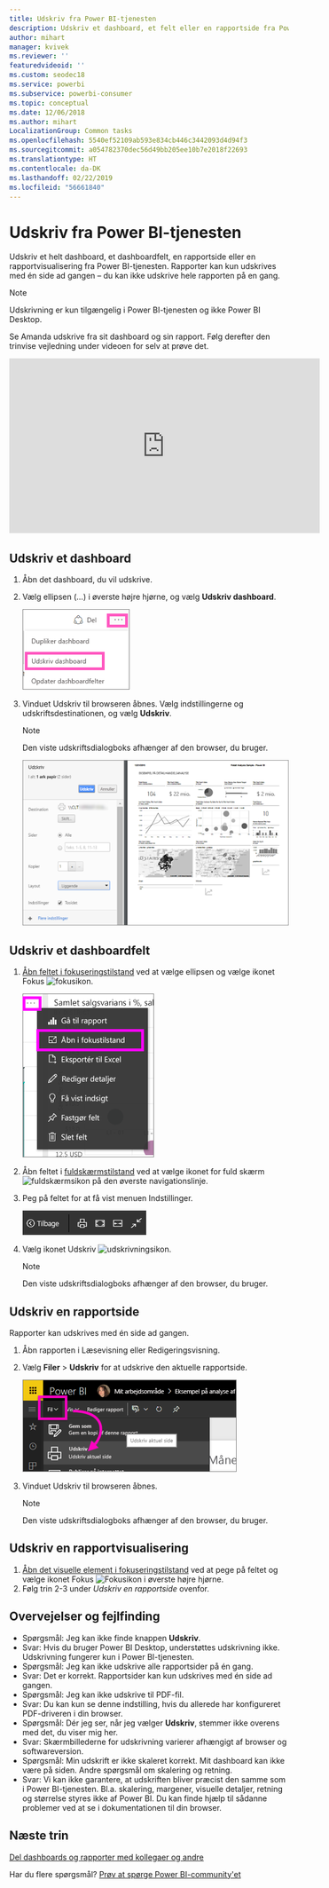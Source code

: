 ```yaml
---
title: Udskriv fra Power BI-tjenesten
description: Udskriv et dashboard, et felt eller en rapportside fra Power BI.
author: mihart
manager: kvivek
ms.reviewer: ''
featuredvideoid: ''
ms.custom: seodec18
ms.service: powerbi
ms.subservice: powerbi-consumer
ms.topic: conceptual
ms.date: 12/06/2018
ms.author: mihart
LocalizationGroup: Common tasks
ms.openlocfilehash: 5540ef52109ab593e834cb446c3442093d4d94f3
ms.sourcegitcommit: a054782370dec56d49bb205ee10b7e2018f22693
ms.translationtype: HT
ms.contentlocale: da-DK
ms.lasthandoff: 02/22/2019
ms.locfileid: "56661840"
---
```

# <a name="printing-from-power-bi-service"></a>Udskriv fra Power BI-tjenesten
Udskriv et helt dashboard, et dashboardfelt, en rapportside eller en rapportvisualisering fra Power BI-tjenesten. Rapporter kan kun udskrives med én side ad gangen – du kan ikke udskrive hele rapporten på en gang.

> [!NOTE]
> Udskrivning er kun tilgængelig i Power BI-tjenesten og ikke Power BI Desktop.
> 
> 

Se Amanda udskrive fra sit dashboard og sin rapport. Følg derefter den trinvise vejledning under videoen for selv at prøve det.

<iframe width="560" height="315" src="https://www.youtube.com/embed/jtlLGRKBvXY" frameborder="0" allowfullscreen></iframe>

## <a name="print-a-dashboard"></a>Udskriv et dashboard
1. Åbn det dashboard, du vil udskrive.
2. Vælg ellipsen (...) i øverste højre hjørne, og vælg **Udskriv dashboard**.
   
    ![Udskrivningsindstilling for dashboard](./media/end-user-print/pbi_print_dash_ellipses.png)
3. Vinduet Udskriv til browseren åbnes. Vælg indstillingerne og udskriftsdestinationen, og vælg **Udskriv**.
   
   > [!NOTE]
   > Den viste udskriftsdialogboks afhænger af den browser, du bruger.
   > 
   
    ![dialogboksen udskriv](./media/end-user-print/pbi_print_dash_new2.png)

## <a name="print-a-dashboard-tile"></a>Udskriv et dashboardfelt
1. [Åbn feltet i fokuseringstilstand](end-user-focus.md) ved at vælge ellipsen og vælge ikonet Fokus ![fokusikon](./media/end-user-print/power-bi-focus-icon.png).
   
    ![ellipsemenu](./media/end-user-print/menu-options.png)
2. Åbn feltet i [fuldskærmstilstand](end-user-focus.md) ved at vælge ikonet for fuld skærm ![fuldskærmsikon](./media/end-user-print/power-bi-full-screen-icon.png) på den øverste navigationslinje.
3. Peg på feltet for at få vist menuen Indstillinger.
   
    ![menu med indstillinger for fuld skærm](./media/end-user-print/menu-options-new.png)
4. Vælg ikonet Udskriv ![udskrivningsikon](./media/end-user-print/print-icon.png).     
   
   > [!NOTE]
   > Den viste udskriftsdialogboks afhænger af den browser, du bruger.
   > 
   > 

## <a name="print-a-report-page"></a>Udskriv en rapportside
Rapporter kan udskrives med én side ad gangen.

1. Åbn rapporten i Læsevisning eller Redigeringsvisning.
2. Vælg **Filer** > **Udskriv** for at udskrive den aktuelle rapportside.
   
    ![Power BI-filmenu](./media/end-user-print/power-bi-print.png)
3. Vinduet Udskriv til browseren åbnes.
   
   > [!NOTE]
   > Den viste udskriftsdialogboks afhænger af den browser, du bruger.
   > 
   > 

## <a name="print-a-report-visual"></a>Udskriv en rapportvisualisering
1. [Åbn det visuelle element i fokuseringstilstand](end-user-focus.md) ved at pege på feltet og vælge ikonet Fokus ![Fokusikon](./media/end-user-print/power-bi-focus-icon.png) i øverste højre hjørne.
2. Følg trin 2-3 under *Udskriv en rapportside* ovenfor.

## <a name="considerations-and-troubleshooting"></a>Overvejelser og fejlfinding
* Spørgsmål: Jeg kan ikke finde knappen **Udskriv**.    
* Svar: Hvis du bruger Power BI Desktop, understøttes udskrivning ikke.  Udskrivning fungerer kun i Power BI-tjenesten.
* Spørgsmål: Jeg kan ikke udskrive alle rapportsider på én gang.    
* Svar: Det er korrekt. Rapportsider kan kun udskrives med én side ad gangen.
* Spørgsmål: Jeg kan ikke udskrive til PDF-fil.    
* Svar: Du kan kun se denne indstilling, hvis du allerede har konfigureret PDF-driveren i din browser.    
* Spørgsmål: Dér jeg ser, når jeg vælger **Udskriv**, stemmer ikke overens med det, du viser mig her.    
* Svar: Skærmbillederne for udskrivning varierer afhængigt af browser og softwareversion.
* Spørgsmål: Min udskrift er ikke skaleret korrekt.  Mit dashboard kan ikke være på siden. Andre spørgsmål om skalering og retning.    
* Svar: Vi kan ikke garantere, at udskriften bliver præcist den samme som i Power BI-tjenesten. Bl.a. skalering, margener, visuelle detaljer, retning og størrelse styres ikke af Power BI. Du kan finde hjælp til sådanne problemer ved at se i dokumentationen til din browser.      

## <a name="next-steps"></a>Næste trin
[Del dashboards og rapporter med kollegaer og andre](../service-share-dashboards.md)

Har du flere spørgsmål? [Prøv at spørge Power BI-community'et](http://community.powerbi.com/)

